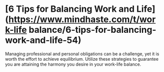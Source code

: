 
# [6 Tips for Balancing Work and Life](https://www.mindhaste.com/t/work-life balance/6-tips-for-balancing-work-and-life-54)

Managing professional and personal obligations can be a challenge, yet it is worth the effort to achieve equilibrium. Utilize these strategies to guarantee you are attaining the harmony you desire in your work-life balance.
    